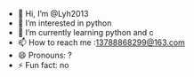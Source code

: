 - 👋 Hi, I’m @Lyh2013
- 👀 I’m interested in python
- 🌱 I’m currently learning python and c
- 📫 How to reach me :13788868299@163.com
- 😄 Pronouns: ?
- ⚡ Fun fact: no

<!---
Lyh2013/Lyh2013 is a ✨ special ✨ repository because its `README.md` (this file) appears on your GitHub profile.
You can click the Preview link to take a look at your changes.
--->
